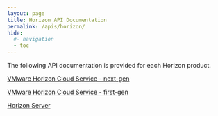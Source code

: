 ```yaml
---
layout: page
title: Horizon API Documentation
permalink: /apis/horizon/
hide:
  #- navigation
  - toc
---
```


The following API documentation is provided for each Horizon product.

[VMware Horizon Cloud Service - next-gen](./horizon-cloud-nextgen/index.md)

[VMware Horizon Cloud Service - first-gen](./horizon-daas/index.md)

[Horizon Server](./horizon-server/index.md)

